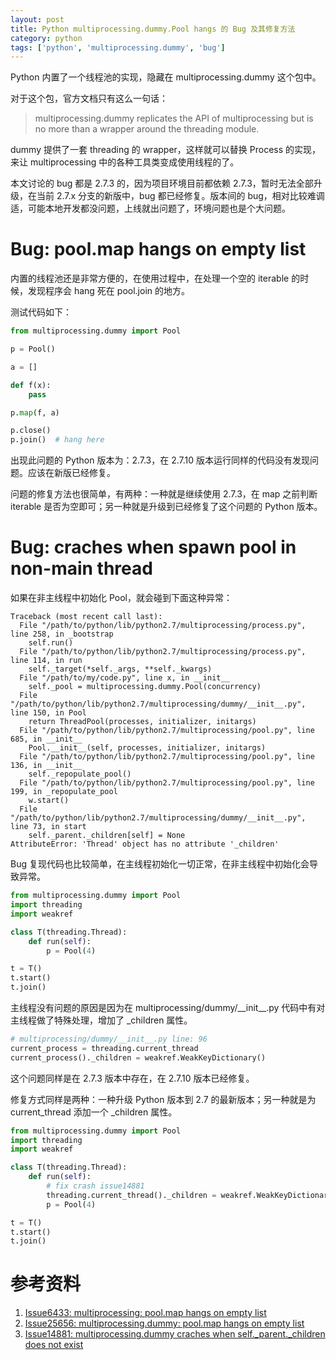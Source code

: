 ```yaml
---
layout: post
title: Python multiprocessing.dummy.Pool hangs 的 Bug 及其修复方法
category: python
tags: ['python', 'multiprocessing.dummy', 'bug']
---
```


Python 内置了一个线程池的实现，隐藏在 multiprocessing.dummy 这个包中。

对于这个包，官方文档只有这么一句话：

>multiprocessing.dummy replicates the API of multiprocessing but is no more than a wrapper around the threading module.

dummy 提供了一套 threading 的 wrapper，这样就可以替换 Process 的实现，来让 multiprocessing 中的各种工具类变成使用线程的了。

本文讨论的 bug 都是 2.7.3 的，因为项目环境目前都依赖 2.7.3，暂时无法全部升级，在当前 2.7.x 分支的新版中，bug 都已经修复。版本间的 bug，相对比较难调适，可能本地开发都没问题，上线就出问题了，环境问题也是个大问题。

# Bug: pool.map hangs on empty list

内置的线程池还是非常方便的，在使用过程中，在处理一个空的 iterable 的时候，发现程序会 hang 死在 pool.join 的地方。

测试代码如下：

```python
from multiprocessing.dummy import Pool

p = Pool()

a = []

def f(x):
    pass

p.map(f, a)

p.close()
p.join()  # hang here
```

出现此问题的 Python 版本为：2.7.3，在 2.7.10 版本运行同样的代码没有发现问题。应该在新版已经修复。

问题的修复方法也很简单，有两种：一种就是继续使用 2.7.3，在 map 之前判断 iterable 是否为空即可；另一种就是升级到已经修复了这个问题的 Python 版本。

# Bug: craches when spawn pool in non-main thread

如果在非主线程中初始化 Pool，就会碰到下面这种异常：

```
Traceback (most recent call last):
  File "/path/to/python/lib/python2.7/multiprocessing/process.py", line 258, in _bootstrap
    self.run()
  File "/path/to/python/lib/python2.7/multiprocessing/process.py", line 114, in run
    self._target(*self._args, **self._kwargs)
  File "/path/to/my/code.py", line x, in __init__
    self._pool = multiprocessing.dummy.Pool(concurrency)
  File "/path/to/python/lib/python2.7/multiprocessing/dummy/__init__.py", line 150, in Pool
    return ThreadPool(processes, initializer, initargs)
  File "/path/to/python/lib/python2.7/multiprocessing/pool.py", line 685, in __init__
    Pool.__init__(self, processes, initializer, initargs)
  File "/path/to/python/lib/python2.7/multiprocessing/pool.py", line 136, in __init__
    self._repopulate_pool()
  File "/path/to/python/lib/python2.7/multiprocessing/pool.py", line 199, in _repopulate_pool
    w.start()
  File "/path/to/python/lib/python2.7/multiprocessing/dummy/__init__.py", line 73, in start
    self._parent._children[self] = None
AttributeError: 'Thread' object has no attribute '_children'
```

Bug 复现代码也比较简单，在主线程初始化一切正常，在非主线程中初始化会导致异常。

```python
from multiprocessing.dummy import Pool
import threading
import weakref

class T(threading.Thread):
    def run(self):
        p = Pool(4)

t = T()
t.start()
t.join()
```

主线程没有问题的原因是因为在 multiprocessing/dummy/\_\_init\_\_.py 代码中有对主线程做了特殊处理，增加了 \_children 属性。

```python
# multiprocessing/dummy/__init__.py line: 96
current_process = threading.current_thread
current_process()._children = weakref.WeakKeyDictionary()
```

这个问题同样是在 2.7.3 版本中存在，在 2.7.10 版本已经修复。

修复方式同样是两种：一种升级 Python 版本到 2.7 的最新版本；另一种就是为 current_thread 添加一个 \_children 属性。

```python
from multiprocessing.dummy import Pool
import threading
import weakref

class T(threading.Thread):
    def run(self):
        # fix crash issue14881
        threading.current_thread()._children = weakref.WeakKeyDictionary()
        p = Pool(4)

t = T()
t.start()
t.join()
```

# 参考资料

1. [Issue6433: multiprocessing: pool.map hangs on empty list](https://bugs.python.org/issue6433)
2. [Issue25656: multiprocessing.dummy: pool.map hangs on empty list](https://bugs.python.org/issue25656)
3. [Issue14881: multiprocessing.dummy craches when self._parent._children does not exist](https://bugs.python.org/issue14881)
